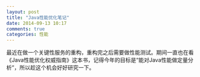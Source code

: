 ```yaml
---
layout: post
title: "Java性能优化笔记"
date: 2014-09-13 10:17
comments: true
categories: 性能
---
```


最近在做一个关键性服务的重构，重构完之后需要做性能测试。期间一直也在看《Java性能优化权威指南》这本书，记得今年的目标是“能对Java性能做定量分析”，所以趁这个机会好好研究一下。

<!--more-->